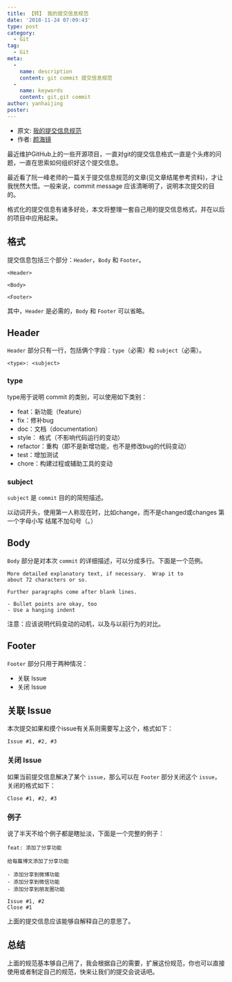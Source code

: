 ```yaml
---
title: 【转】 我的提交信息规范
date: '2018-11-24 07:09:43'
type: post
category:
  - Git
tag: 
  - Git
meta:
  -
    name: description
    content: git commit 提交信息规范
  -
    name: keywords
    content: git,git commit
author: yanhaijing
poster: 
---
```


* 原文: [我的提交信息规范](https://yanhaijing.com/git/2016/02/17/my-commit-message/)
* 作者: [颜海镜](https://yanhaijing.com/)

最近维护GitHub上的一些开源项目，一直对git的提交信息格式一直是个头疼的问题，一直在思索如何组织好这个提交信息。

最近看了阮一峰老师的一篇关于提交信息规范的文章(见文章结尾参考资料)，才让我恍然大悟。一般来说，commit message 应该清晰明了，说明本次提交的目的。

格式化的提交信息有诸多好处，本文将整理一套自己用的提交信息格式，并在以后的项目中应用起来。

<!-- more -->

## 格式

提交信息包括三个部分：`Header`，`Body` 和 `Footer`。

```
<Header>

<Body>

<Footer>
```

其中，`Header` 是必需的，`Body` 和 `Footer` 可以省略。

## Header

`Header` 部分只有一行，包括俩个字段：`type`（必需）和 `subject`（必需）。

```
<type>: <subject>
```

### type

type用于说明 commit 的类别，可以使用如下类别：

* feat：新功能（feature）
* fix：修补bug
* doc：文档（documentation）
* style： 格式（不影响代码运行的变动）
* refactor：重构（即不是新增功能，也不是修改bug的代码变动）
* test：增加测试
* chore：构建过程或辅助工具的变动

### subject

`subject` 是 `commit` 目的的简短描述。

以动词开头，使用第一人称现在时，比如change，而不是changed或changes
第一个字母小写
结尾不加句号（。）

## Body

`Body` 部分是对本次 `commit` 的详细描述，可以分成多行。下面是一个范例。

```
More detailed explanatory text, if necessary.  Wrap it to 
about 72 characters or so. 

Further paragraphs come after blank lines.

- Bullet points are okay, too
- Use a hanging indent
```

注意：应该说明代码变动的动机，以及与以前行为的对比。

## Footer

`Footer` 部分只用于两种情况：

* 关联 Issue
* 关闭 Issue

## 关联 Issue

本次提交如果和摸个issue有关系则需要写上这个，格式如下：

```
Issue #1, #2, #3
```
### 关闭 Issue

如果当前提交信息解决了某个 `issue`，那么可以在 `Footer` 部分关闭这个 `issue`，关闭的格式如下：

```
Close #1, #2, #3
```

### 例子

说了半天不给个例子都是瞎扯淡，下面是一个完整的例子：

```
feat: 添加了分享功能

给每篇博文添加了分享功能

- 添加分享到微博功能
- 添加分享到微信功能
- 添加分享到朋友圈功能

Issue #1, #2
Close #1
```

上面的提交信息应该能够自解释自己的意思了。

## 总结

上面的规范基本够自己用了，我会根据自己的需要，扩展这份规范，你也可以直接使用或者制定自己的规范，快来让我们的提交会说话吧。

